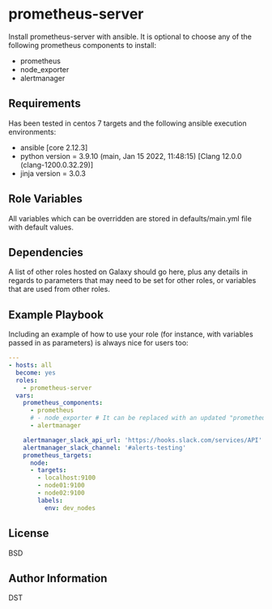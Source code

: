 prometheus-server
=========

Install prometheus-server with ansible. 
It is optional to choose any of the following prometheus components to install:
- prometheus
- node_exporter
- alertmanager

Requirements
------------

Has been tested in centos 7 targets and the following ansible execution environments:
- ansible [core 2.12.3]
- python version = 3.9.10 (main, Jan 15 2022, 11:48:15) [Clang 12.0.0 (clang-1200.0.32.29)]
- jinja version = 3.0.3

Role Variables
--------------

All variables which can be overridden are stored in defaults/main.yml file with default values.

Dependencies
------------

A list of other roles hosted on Galaxy should go here, plus any details in regards to parameters that may need to be set for other roles, or variables that are used from other roles.

Example Playbook
----------------

Including an example of how to use your role (for instance, with variables passed in as parameters) is always nice for users too:
```yaml
---
- hosts: all
  become: yes
  roles:
    - prometheus-server
  vars:
    prometheus_components:
      - prometheus
      # - node_exporter # It can be replaced with an updated "prometheus_node_exporter" role
      - alertmanager

    alertmanager_slack_api_url: 'https://hooks.slack.com/services/API'
    alertmanager_slack_channel: '#alerts-testing'
    prometheus_targets:
      node:
      - targets:
        - localhost:9100
        - node01:9100
        - node02:9100
        labels:
          env: dev_nodes
```

License
-------

BSD

Author Information
------------------

DST
